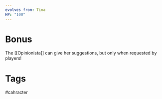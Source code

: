```yaml
---
evolves from: Tina
HP: "100"
---
```

# Bonus

The [[Opinionista]] can give her suggestions, but only when requested by players!

# Tags

#cahracter 